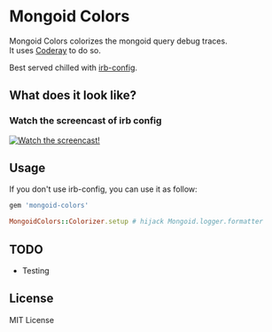 Mongoid Colors
===============

Mongoid Colors colorizes the mongoid query debug traces.  
It uses [Coderay](https://github.com/rubychan/coderay) to do so.

Best served chilled with [irb-config](https://github.com/nviennot/irb-config).

What does it look like?
------------------------

### Watch the screencast of irb config

[![Watch the screencast!](https://s3.amazonaws.com/velvetpulse/screencasts/irb-config-screencast.jpg)](http://velvetpulse.com/2012/11/19/improve-your-ruby-workflow-by-integrating-vim-tmux-pry/)

Usage
------

If you don't use irb-config, you can use it as follow:

```ruby
gem 'mongoid-colors'
```

```ruby
MongoidColors::Colorizer.setup # hijack Mongoid.logger.formatter
```

TODO
----

* Testing

License
-------

MIT License
